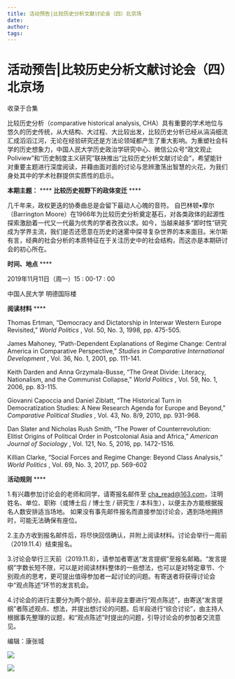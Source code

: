 ```yaml
---
title: 活动预告|比较历史分析文献讨论会（四）北京场
date: 
author: 
tags: 
---
```

# 活动预告|比较历史分析文献讨论会（四）北京场


收录于合集

比较历史分析（comparative historical analysis,
CHA）具有重要的学术地位与悠久的历史传统，从大结构、大过程、大比较出发，比较历史分析已经从涓涓细流汇成滔滔江河，无论在经验研究还是方法论领域都产生了重大影响。为重塑社会科学的历史想象力，中国人民大学历史政治学研究中心、微信公众号“政文观止Poliview”和“历史制度主义研究”联袂推出“比较历史分析文献讨论会”，希望能针对重要主题进行深度阅读，并藉由面对面的讨论与思辨激荡出智慧的火花，为我们身处其中的学术社群提供实质性的启示。

  

 **本期主题：** **** **比较历史视野下的政体变迁** ****  

  

几千年来，政权更迭的协奏曲总是会留下最动人心魄的音符。 自巴林顿•摩尔（Barrington
Moore）在1966年为比较历史分析奠定基石，对各类政体的起源性探索激励着一代又一代最为优秀的学者孜孜以求。如今，当越来越多“即时性”研究成为学界主流，我们是否还愿意在历史的迷雾中探寻复杂世界的本来面目。米尔斯有言，经典的社会分析的本质特征在于关注历史中的社会结构，而这亦是本期研讨会的初心所在。

  

 **时间、地点** ****

  

2019年11月11日（周一）15 : 00-17 : 00

中国人民大学 明德国际楼

  

 **阅读材料** ****

  

Thomas Ertman, “Democracy and Dictatorship in Interwar Western Europe
Revisited,” _World Politics_ , Vol. 50, No. 3, 1998, pp. 475-505.

  

James Mahoney, “Path-Dependent Explanations of Regime Change: Central America
in Comparative Perspective,” _Studies in Comparative International
Development_ , Vol. 36, No. 1, 2001, pp. 111-141.

  

Keith Darden and Anna Grzymala-Busse, “The Great Divide: Literacy,
Nationalism, and the Communist Collapse,” _World Politics_ , Vol. 59, No. 1,
2006, pp. 83-115.

  

Giovanni Capoccia and Daniel Ziblatt, “The Historical Turn in Democratization
Studies: A New Research Agenda for Europe and Beyond,” _Comparative Political
Studies_ , Vol. 43, No. 8/9, 2010, pp. 931-968.

  

Dan Slater and Nicholas Rush Smith, “The Power of Counterrevolution: Elitist
Origins of Political Order in Postcolonial Asia and Africa,” _American Journal
of Sociology_ , Vol. 121, No. 5, 2016, pp. 1472-1516.

  

Killian Clarke, “Social Forces and Regime Change: Beyond Class Analysis,”
_World Politics_ , Vol. 69, No. 3, 2017, pp. 569-602

  

 **活动规则** ****

1.有兴趣参加讨论会的老师和同学，请寄报名邮件至 cha_read@163.com，注明姓名、单位、职称（或博士后 / 博士生 / 研究生 /
本科生），以便主办方能根据报名人数安排适当场地。 如果没有事先邮件报名而直接参加讨论会，遇到场地拥挤时，可能无法确保有座位。

  

2.主办方收到报名邮件后，将尽快回信确认，并附上阅读材料。讨论会举行一周前（2019.11.4）结束报名。

  

3.讨论会举行三天前（2019.11.8），请参加者寄送“发言提纲”至报名邮箱。“发言提纲”字数长短不限，可以是对阅读材料整体的一些想法，也可以是对特定章节、个别观点的思考，更可提出值得参加者一起讨论的问题。有寄送者将获得讨论会中“观点陈述”环节的发言机会。

  

4.讨论会的进行主要分为两个部分。前半段主要进行“观点陈述”，由寄送“发言提纲”者陈述观点、想法，并提出想讨论的问题。后半段进行“综合讨论”，由主持人根据事先整理的议题，和“观点陈述”时提出的问题，引导讨论会的参加者交流意见。

  

编辑：康张城

![](/images/385/2.jpeg)  

![](/images/385/3.jpeg)

  

